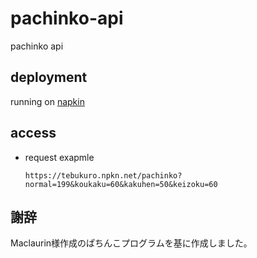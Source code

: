 # pachinko-api

pachinko api

## deployment

running on [napkin](https://www.napkin.io/)

## access

- request exapmle  
  ```
  https://tebukuro.npkn.net/pachinko?normal=199&koukaku=60&kakuhen=50&keizoku=60
  ```

## 謝辞
Maclaurin様作成のぱちんこプログラムを基に作成しました。

